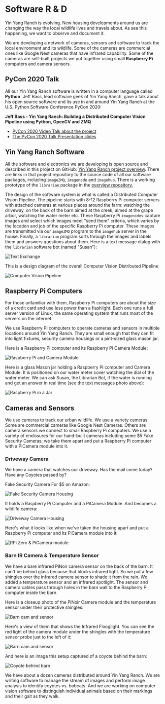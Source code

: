 # Software R & D

Yin Yang Ranch is evolving. New housing developments around us are changing the
way the local wildlife lives and travels about. As see this happening, we want
to observe and document it.

We are developing a network of cameras, sensors and software to track the local 
environment and its wildlife. Some of the cameras are commercial ones like
Google Nest cameras that have infrared capability. Some of the cameras are 
self-built projects we put together using small **Raspberry Pi** computers and
camera sensors.

## PyCon 2020 Talk

All our Yin Yang Ranch software is written in a computer language called
**Python**. Jeff Bass, lead software geek of Yin Yang Ranch, gave a talk about his open source software
and its use in and around Yin Yang Ranch at the U.S. Python Software Conference
PyCon 2020:

**Jeff Bass - Yin Yang Ranch: Building a Distributed Computer
Vision Pipeline using Python, OpenCV and ZMQ**

- [PyCon 2020 Video Talk about the project](https://youtu.be/76GGZGneJZ4?t=2)
- [The PyCon 2020 Talk Presentation slides](https://speakerdeck.com/jeffbass/yin-yang-ranch-building-a-distributed-computer-vision-pipeline-using-python-opencv-and-zmq-17024000-4389-4bae-9e4d-16302d20a5b6)

## Yin Yang Ranch Software

All the software and electronics we are developing is open source and described in this project 
on GitHub: [Yin Yang Ranch project overview](https://github.com/jeffbass/yin-yang-ranch).
There are links in that project repository to the source code of all our software
packages, including `imageZMQ`, `imagenode` and `imagehub`. There is a working 
prototype of the `librarian` package in the [overview repository.](https://github.com/jeffbass/yin-yang-ranch) 

The design of the software system is what is called a Distributed Computer Vision
Pipeline. The pipeline starts with 8-12 Raspberry Pi computer servers with attached 
cameras at various places around the farm: watching the driveway, on the back of 
the barn aimed at the creek, aimed at the grape arbor, watching the water meter
etc. These Raspberry Pi `imagenodes` capture images and select which images
meet "send them" criteria, which varies by the location and job of the specific 
Raspberry Pi computer. These images are transmitted via our `imageZMQ` program
to the `imagehub` server in the house. Finally, a `librarian` program sorts
through the images and labels them and answers questions about them. Here is 
a text message dialog with the `librarian` software bot (named "Susan"): 

![Text Exchange](../images/text-messages.png)

This is a design diagram of the overall Computer Vision Distributed Pipeline:

![Computer Vision Pipeline](../images/CVpipeline.png)

## Raspberry Pi Computers

For those unfamiliar with them, Raspberry Pi computers are about the size of a 
credit card and use less power than a flashlight. Each one runs a full server version 
of Linux, the same operating system that runs most of the servers on the internet. 

We use Raspberry Pi computers to operate cameras and sensors in multiple 
locations around Yin Yang Ranch. They are small enough that they can fit into
light fixtures, security camera housings or a pint-sized glass mason jar.

Here is a Raspberry Pi computer and its Raspberry Pi Camera Module:

![Raspberry Pi and Camera Module](../images/rpi-w-rpi-cam.jpeg)

Here is a glass Mason jar holding a Raspberry Pi computer and Camera Module.
It is positioned on our water meter cover watching the dial of the 
water meter. We can ask Susan, the Librarian Bot, if the water is running 
and get an answer in real time (see the text messages photo above):

![Raspberry Pi in a Jar](../images/rpi-in-jar.jpeg)

## Cameras and Sensors

We use cameras to track our urban wildlife. We use a variety cameras. Some are
commercial cameras like Google Nest Cameras. Others are camera sensors we 
connect to small Raspberry Pi computers. We use a variety of enclosures for
our hand-built cameras including some $5 Fake Security Cameras; we take them
apart and put a Raspberry Pi computer with a PiCamera module into it.

### Driveway Camera

We have a camera that watches our driveway. Has the mail come today? Have any
Coyotes passed by?

Fake Security Camera For $5 on Amazon:

![Fake Security Camera Housing](../images/camera-housing.jpg)

It holds a Raspberry Pi Computer and a PiCamera Module. And becomes a wildlife
camera: 

![Driveway Camera Housing](../images/camera-in-place-driveway.jpg)

Here's what it looks like when we've taken the housing apart and put a
Raspberry Pi computer and its PiCamera module into it:

![RPi Zero & PiCamera module](../images/RPi-Zero-in-case.jpg)

### Barn IR Camera & Temperature Sensor

We have a bare infrared PiNoir camera sensor on the back of the barn. It can't
be behind glass because that blocks infrared light. So we put a few shingles 
over the infrared camera sensor to shade it from the rain. We added 
a temperature sensor and an infrared spotlight. The sensor and camera cables 
pass through holes in the barn wall to the Raspberry Pi computer inside the barn.

Here is a closeup photo of the PiNoir Camera module and the temperature sensor 
under their protective shingles:

![Barn cam and sensor](../images/cam-sensor-closeup.jpg)

Here's a view of them that shows the Infrared Flooglight. You can see the red 
light of the camera module under the shingles with the temperature sensor probe 
just to the left of it: 

![Barn cam and sensor](../images/floodlight-cam-sensor.jpg)

And here is an image this setup captured of a coyote behind the barn:

![Coyote behind barn](../images/Coyote-Barn-2020-01-10.jpg)

We have about a dozen cameras distributed around Yin Yang Ranch. We are writing
software to manage the stream of images and perform image analysis to identify 
coyotes vs. bobcats. And we are working on computer vision software to
distinguish individual animals based on their markings and their gait as they walk.  
